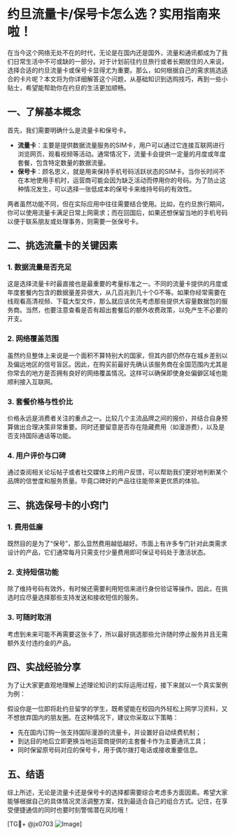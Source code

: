 # 约旦流量卡/保号卡怎么选？实用指南来啦！

在当今这个网络无处不在的时代，无论是在国内还是国外，流量和通讯都成为了我们日常生活中不可或缺的一部分。对于计划前往约旦旅行或者长期居住的人来说，选择合适的约旦流量卡或保号卡显得尤为重要。那么，如何根据自己的需求挑选适合的卡片呢？本文将为你详细解答这个问题，从基础知识到选购技巧，再到一些小贴士，希望能帮助你在约旦的生活更加顺畅。

## 一、了解基本概念

首先，我们需要明确什么是流量卡和保号卡。

- **流量卡**：主要是提供数据流量服务的SIM卡，用户可以通过它连接互联网进行浏览网页、观看视频等活动。通常情况下，流量卡会提供一定量的月度或年度套餐，包含特定数量的数据流量。
- **保号卡**：顾名思义，就是用来保持手机号码活跃状态的SIM卡。当你长时间不在本地使用手机时，运营商可能会因为缺乏活动而停用你的号码。为了防止这种情况发生，可以选择一张低成本的保号卡来维持号码的有效性。

两者虽然功能不同，但在实际应用中往往需要结合使用。比如，在约旦旅行期间，你可以使用流量卡满足日常上网需求；而在回国后，如果还想保留当地的手机号码以便于联系朋友或处理事务，则需要一张保号卡。

## 二、挑选流量卡的关键因素

### 1. 数据流量是否充足

这是选择流量卡时最直接也是最重要的考量标准之一。不同的流量卡提供的月度或年度套餐内包含的数据量差异很大，从几百兆到几十个G不等。如果你经常需要在线观看高清视频、下载大型文件，那么就应该优先考虑那些提供大容量数据包的服务商。当然，也要注意查看是否有超出套餐后的额外收费政策，以免产生不必要的开支。

### 2. 网络覆盖范围

虽然约旦整体上来说是一个面积不算特别大的国家，但其内部仍然存在城乡差别以及偏远地区的信号盲区。因此，在购买前最好先确认该服务商在全国范围内尤其是你常去的地方是否拥有良好的网络覆盖情况。这样可以确保即使身处偏僻区域也能顺利接入互联网。

### 3. 套餐价格与性价比

价格永远是消费者关注的重点之一。比较几个主流品牌之间的报价，并结合自身预算做出合理决策非常重要。同时还要留意是否存在隐藏费用（如漫游费），以及是否支持国际通话等功能。

### 4. 用户评价与口碑

通过查阅相关论坛帖子或者社交媒体上的用户反馈，可以帮助我们更好地判断某个品牌的信誉度和服务质量。毕竟口碑好的产品往往能带来更优质的体验。

## 三、挑选保号卡的小窍门

### 1. 费用低廉

既然目的是为了“保号”，那么显然费用越低越好。市面上有许多专门针对此类需求设计的产品，它们通常每月只需支付少量费用即可保证号码处于激活状态。

### 2. 支持短信功能

除了维持号码有效外，有时候还需要利用短信来进行身份验证等操作。因此，在挑选时应尽量选择那些支持发送和接收短信的服务。

### 3. 可随时取消

考虑到未来可能不再需要这张卡了，所以最好挑选那些允许随时停止服务并且无需额外支付违约金的产品。

## 四、实战经验分享

为了让大家更直观地理解上述理论知识的实际运用过程，接下来就以一个真实案例为例：

假设你是一位即将赴约旦留学的学生，既希望能在校园内外轻松上网学习资料，又不想放弃国内的朋友圈。在这种情况下，建议你采取以下策略：
- 先在国内订购一张支持国际漫游的流量卡，并设置好自动续费机制；
- 到达目的地后立即更换当地运营商提供的主套餐卡作为主要通讯工具；
- 同时保留原号码对应的保号卡，用于偶尔拨打电话或接收重要信息。

## 五、结语

综上所述，无论是流量卡还是保号卡的选择都需要综合考虑多方面因素。希望大家能够根据自己的具体情况灵活调整方案，找到最适合自己的组合方式。记住，在享受便捷通信的同时也要时刻警惕潜在风险哦！

[TG💪+ @jx0703 ![Image](https://github.com/user-attachments/assets/dbca1d08-cadb-493c-b0ec-ad6f7a83f270)]